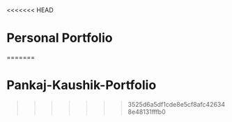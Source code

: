 <<<<<<< HEAD
# **Personal Portfolio**
=======
# Pankaj-Kaushik-Portfolio
>>>>>>> 3525d6a5df1cde8e5cf8afc426348e48131fffb0
